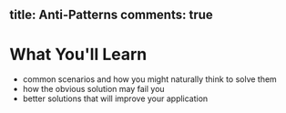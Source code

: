 title: Anti-Patterns
comments: true
---

# What You'll Learn

- common scenarios and how you might naturally think to solve them
- how the obvious solution may fail you
- better solutions that will improve your application

